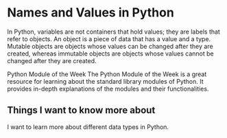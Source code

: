 # Names and Values in Python

In Python, variables are not containers that hold values; they are labels that refer to objects. An object is a piece of data that has a value and a type. Mutable objects are objects whose values can be changed after they are created, whereas immutable objects are objects whose values cannot be changed after they are created.

Python Module of the Week
The Python Module of the Week is a great resource for learning about the standard library modules of Python. It provides in-depth explanations of the modules and their functionalities.

## Things I want to know more about
I want to learn more about different data types in Python.
